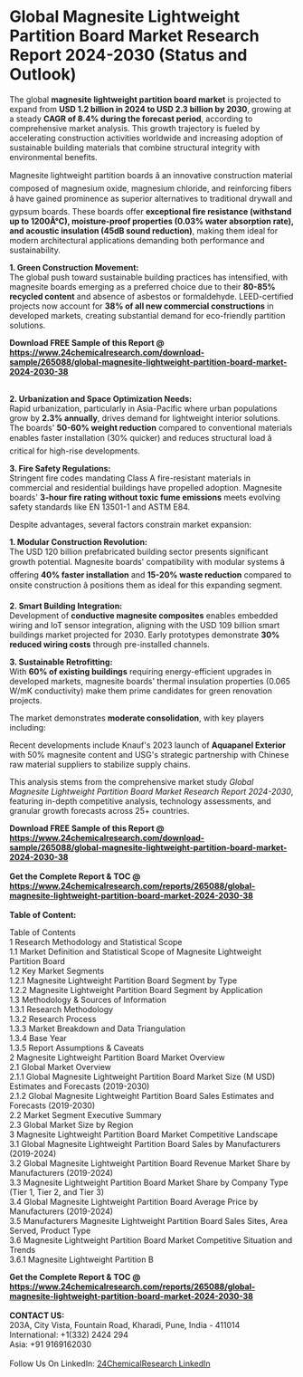 <h1>Global Magnesite Lightweight Partition Board Market Research Report 2024-2030 (Status and Outlook)</h1><p>The global <strong>magnesite lightweight partition board market</strong> is projected to expand from <strong>USD 1.2 billion in 2024 to USD 2.3 billion by 2030</strong>, growing at a steady <strong>CAGR of 8.4% during the forecast period</strong>, according to comprehensive market analysis. This growth trajectory is fueled by accelerating construction activities worldwide and increasing adoption of sustainable building materials that combine structural integrity with environmental benefits.</p><p>Magnesite lightweight partition boards â an innovative construction material composed of magnesium oxide, magnesium chloride, and reinforcing fibers â have gained prominence as superior alternatives to traditional drywall and gypsum boards. These boards offer <strong>exceptional fire resistance (withstand up to 1200Â°C), moisture-proof properties (0.03% water absorption rate), and acoustic insulation (45dB sound reduction)</strong>, making them ideal for modern architectural applications demanding both performance and sustainability.</p><p><strong>1. Green Construction Movement:</strong><br>
The global push toward sustainable building practices has intensified, with magnesite boards emerging as a preferred choice due to their <strong>80-85% recycled content</strong> and absence of asbestos or formaldehyde. LEED-certified projects now account for <strong>38% of all new commercial constructions</strong> in developed markets, creating substantial demand for eco-friendly partition solutions.</p><div><b>Download FREE Sample of this Report @ 
            <a href="https://www.24chemicalresearch.com/download-sample/265088/global-magnesite-lightweight-partition-board-market-2024-2030-38">
            https://www.24chemicalresearch.com/download-sample/265088/global-magnesite-lightweight-partition-board-market-2024-2030-38</a></b></div><br><p><strong>2. Urbanization and Space Optimization Needs:</strong><br>
Rapid urbanization, particularly in Asia-Pacific where urban populations grow by <strong>2.3% annually</strong>, drives demand for lightweight interior solutions. The boards' <strong>50-60% weight reduction</strong> compared to conventional materials enables faster installation (30% quicker) and reduces structural load â critical for high-rise developments.</p><p><strong>3. Fire Safety Regulations:</strong><br>
Stringent fire codes mandating Class A fire-resistant materials in commercial and residential buildings have propelled adoption. Magnesite boards' <strong>3-hour fire rating without toxic fume emissions</strong> meets evolving safety standards like EN 13501-1 and ASTM E84.</p><p>Despite advantages, several factors constrain market expansion:</p><p><strong>1. Modular Construction Revolution:</strong><br>
The USD 120 billion prefabricated building sector presents significant growth potential. Magnesite boards' compatibility with modular systems â offering <strong>40% faster installation</strong> and <strong>15-20% waste reduction</strong> compared to onsite construction â positions them as ideal for this expanding segment.</p><p><strong>2. Smart Building Integration:</strong><br>
Development of <strong>conductive magnesite composites</strong> enables embedded wiring and IoT sensor integration, aligning with the USD 109 billion smart buildings market projected for 2030. Early prototypes demonstrate <strong>30% reduced wiring costs</strong> through pre-installed channels.</p><p><strong>3. Sustainable Retrofitting:</strong><br>
With <strong>60% of existing buildings</strong> requiring energy-efficient upgrades in developed markets, magnesite boards' thermal insulation properties (0.065 W/mK conductivity) make them prime candidates for green renovation projects.</p><p>The market demonstrates <strong>moderate consolidation</strong>, with key players including:</p><p>Recent developments include Knauf's 2023 launch of <strong>Aquapanel Exterior</strong> with 50% magnesite content and USG's strategic partnership with Chinese raw material suppliers to stabilize supply chains.</p><p>This analysis stems from the comprehensive market study <em>Global Magnesite Lightweight Partition Board Market Research Report 2024-2030</em>, featuring in-depth competitive analysis, technology assessments, and granular growth forecasts across 25+ countries.</p><div><b>Download FREE Sample of this Report @ 
            <a href="https://www.24chemicalresearch.com/download-sample/265088/global-magnesite-lightweight-partition-board-market-2024-2030-38">
            https://www.24chemicalresearch.com/download-sample/265088/global-magnesite-lightweight-partition-board-market-2024-2030-38</a></b></div><br><div><b>Get the Complete Report & TOC @ 
            <a href="https://www.24chemicalresearch.com/reports/265088/global-magnesite-lightweight-partition-board-market-2024-2030-38">
            https://www.24chemicalresearch.com/reports/265088/global-magnesite-lightweight-partition-board-market-2024-2030-38</a></b></div><br>
            <b>Table of Content:</b><p>Table of Contents<br />
1 Research Methodology and Statistical Scope<br />
1.1 Market Definition and Statistical Scope of Magnesite Lightweight Partition Board<br />
1.2 Key Market Segments<br />
1.2.1 Magnesite Lightweight Partition Board Segment by Type<br />
1.2.2 Magnesite Lightweight Partition Board Segment by Application<br />
1.3 Methodology & Sources of Information<br />
1.3.1 Research Methodology<br />
1.3.2 Research Process<br />
1.3.3 Market Breakdown and Data Triangulation<br />
1.3.4 Base Year<br />
1.3.5 Report Assumptions & Caveats<br />
2 Magnesite Lightweight Partition Board Market Overview<br />
2.1 Global Market Overview<br />
2.1.1 Global Magnesite Lightweight Partition Board Market Size (M USD) Estimates and Forecasts (2019-2030)<br />
2.1.2 Global Magnesite Lightweight Partition Board Sales Estimates and Forecasts (2019-2030)<br />
2.2 Market Segment Executive Summary<br />
2.3 Global Market Size by Region<br />
3 Magnesite Lightweight Partition Board Market Competitive Landscape<br />
3.1 Global Magnesite Lightweight Partition Board Sales by Manufacturers (2019-2024)<br />
3.2 Global Magnesite Lightweight Partition Board Revenue Market Share by Manufacturers (2019-2024)<br />
3.3 Magnesite Lightweight Partition Board Market Share by Company Type (Tier 1, Tier 2, and Tier 3)<br />
3.4 Global Magnesite Lightweight Partition Board Average Price by Manufacturers (2019-2024)<br />
3.5 Manufacturers Magnesite Lightweight Partition Board Sales Sites, Area Served, Product Type<br />
3.6 Magnesite Lightweight Partition Board Market Competitive Situation and Trends<br />
3.6.1 Magnesite Lightweight Partition B</p><div><b>Get the Complete Report & TOC @ 
            <a href="https://www.24chemicalresearch.com/reports/265088/global-magnesite-lightweight-partition-board-market-2024-2030-38">
            https://www.24chemicalresearch.com/reports/265088/global-magnesite-lightweight-partition-board-market-2024-2030-38</a></b></div><br><b>CONTACT US:</b><br>
            203A, City Vista, Fountain Road, Kharadi, Pune, India - 411014<br>
            International: +1(332) 2424 294<br>
            Asia: +91 9169162030 <br><br>
            Follow Us On LinkedIn: <a href="https://www.linkedin.com/company/24chemicalresearch/">24ChemicalResearch LinkedIn</a>